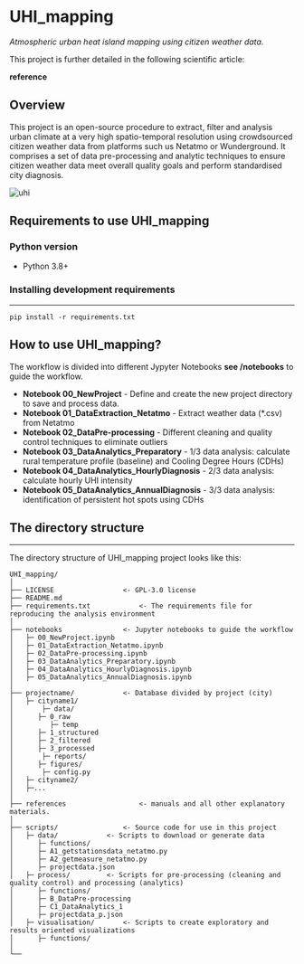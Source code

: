 # UHI_mapping
_Atmospheric urban heat island mapping using citizen weather data._

This project is further detailed in the following scientific article: 

  **reference**


## Overview
This project is an open-source procedure to extract, filter and analysis urban climate at a very high spatio-temporal resolution using crowdsourced citizen weather data from platforms such us Netatmo or Wunderground.
It comprises a set of data pre-processing and analytic techniques to ensure citizen weather data meet overall quality goals and perform standardised city diagnosis.

![uhi](https://github.com/lizanafj/UHI_mapping/blob/main/references/UHI_London_hottestdays_1.gif)

## Requirements to use UHI_mapping

### Python version
 - Python 3.8+

### Installing development requirements
------------

    pip install -r requirements.txt


## How to use **UHI_mapping**?

The workflow is divided into different Jypyter Notebooks **see /notebooks** to guide the workflow.

- **Notebook 00_NewProject** - Define and create the new project directory to save and process data. 
- **Notebook 01_DataExtraction_Netatmo** - Extract weather data (*.csv) from Netatmo 
- **Notebook 02_DataPre-processing** - Different cleaning and quality control techniques to eliminate outliers
- **Notebook 03_DataAnalytics_Preparatory** - 1/3 data analysis: calculate rural temperature profile (baseline) and Cooling Degree Hours (CDHs)
- **Notebook 04_DataAnalytics_HourlyDiagnosis** - 2/3 data analysis: calculate hourly UHI intensity 
- **Notebook 05_DataAnalytics_AnnualDiagnosis** - 3/3 data analysis: identification of persistent hot spots using CDHs


## The directory structure
------------

The directory structure of UHI_mapping project looks like this: 

```
UHI_mapping/
│ 
├── LICENSE 				<- GPL-3.0 license
├── README.md
├── requirements.txt   			<- The requirements file for reproducing the analysis environment
│          		
├── notebooks				<- Jupyter notebooks to guide the workflow
│   ├─ 00_NewProject.ipynb      	
│   ├─ 01_DataExtraction_Netatmo.ipynb        		
│   ├─ 02_DataPre-processing.ipynb 
│   ├─ 03_DataAnalytics_Preparatory.ipynb 
│   ├─ 04_DataAnalytics_HourlyDiagnosis.ipynb 
│   ├─ 05_DataAnalytics_AnnualDiagnosis.ipynb     		
│             		
├── projectname/			<- Database divided by project (city)
│   ├─ cityname1/
│   	├─ data/
│	   ├─ 0_raw
│	      ├─ temp				
│	   ├─ 1_structured
│	   ├─ 2_filtered
│	   ├─ 3_processed    
│   	├─ reports/
│	   ├─ figures/  
│   	├─ config.py                    		
│   ├─ cityname2/
│	├─...
│
├── references         			<- manuals and all other explanatory materials.          
│
├── scripts/				<- Source code for use in this project
│	├─ data/			<- Scripts to download or generate data
│	   ├─ functions/
│	   ├─ A1_getstationsdata_netatmo.py
│	   ├─ A2_getmeasure_netatmo.py
│	   ├─ projectdata.json
│	├─ process/			<- Scripts for pre-processing (cleaning and quality control) and processing (analytics)
│	   ├─ functions/
│	   ├─ B_DataPre-processing
│	   ├─ C1_DataAnalytics_1
│	   ├─ projectdata_p.json
│	├─ visualisation/		<- Scripts to create exploratory and results oriented visualizations
│	   ├─ functions/
│
└──
```
